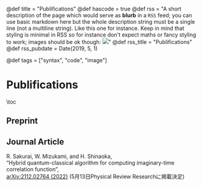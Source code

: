 @def title = "Publifications"
@def hascode = true
@def rss = "A short description of the page which would serve as **blurb** in a `RSS` feed; you can use basic markdown here but the whole description string must be a single line (not a multiline string). Like this one for instance. Keep in mind that styling is minimal in RSS so for instance don't expect maths or fancy styling to work; images should be ok though: ![](https://upload.wikimedia.org/wikipedia/en/b/b0/Rick_and_Morty_characters.jpg)"
@def rss_title = "Publifications"
@def rss_pubdate = Date(2019, 5, 1)

@def tags = ["syntax", "code", "image"]

# Publifications

\toc

## Preprint



## Journal Article
R. Sakurai, W. Mizukami, and H. Shinaoka,  
“Hybrid quantum-classical algorithm for computing imaginary-time correlation function”,  
[arXiv:2112.02764 (2022)](https://arxiv.org/abs/2112.02764) (5月13日Physical Review Researchに掲載決定)



